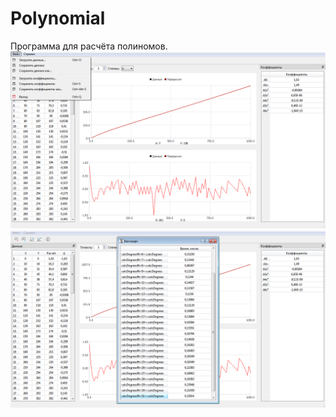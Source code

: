 # Polynomial
Программа для расчёта полиномов.
![Image of MainWindow](1.png)
![Image of Bench](2.png)
